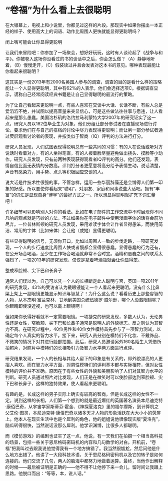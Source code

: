 # “卷福”为什么看上去很聪明

在大银幕上，电视上和小说里，你都见过这样的片段。那现实中如果你摆出一本正经的样子、使用高大上的词语、动作比周围人更快就能显得更聪明吗？ 

闭上嘴可能会让你显得更聪明 

让我们来冒险吧：你参加了一场聚会，想好好玩玩，这时有人谈论起了《战争与和平》。你被卷入这场你没看过的书的谈话中之后，你会怎么做？（A）静静地听着，（B）慢慢走开，（C）假装读过并且会发表对这本书的意见。哪种表现最能让你看起来很聪明？ 

这其实是一份2013年有2000名英国人参与的调查，调查的目的是看什么样的策略能让一个人显得更聪明，其中有62%的人表示，他们会选择选项C。根据调查显示，谎称自己经常阅读经典书籍是让自己显得聪明的最流行的策略。 

为了让自己看起来更聪明一点，有些人喜欢在交谈中大话、长话不断，有些人总是爱滔滔不绝，并试图以提高音量来突显信心，可是这些做法往往事与愿违，让人看起来是那么愚蠢。美国洛杉矶的洛约拉马利蒙特大学2007年的研究证实了这一点，研究人员以182位毕业生为对象，他们分组让部分参试者在直播现场进行讨论，要求他们在与自己的搭档的讨论中尽力表现得更聪明；而让另一部分参试者通过荧屏观看讨论者的表现，并按类似于智商（IQ）评判的方法进行打分。 

研究人员发现，人们试图表现得聪明总有一些共同的习惯：有的人在说话或听对方说话时看着对方，有的人坐得笔直，有的人板着脸尽量避免做出挠头、摸脸等小动作。研究人员发现，只有前两种表现获得观看者IQ评判的高分。他们还发现，表情自信比面无表情的分数高。评判打分者更愿意将高分给予表情生动，说话清楚，声音有感染力，用手势、点头等积极回应交谈的人。 

说大话是件技术性很强的事，不管怎样，运用一些华丽辞藻还是会博得人们第一印象的好感。所以要使你看起来“聪明”，对朋友、家庭和同事说些大话吧。拥有“丰富”的词汇是显现自身“博学”的最好方式之一。所以想显得聪明就扩充下词汇量吧！ 

许多细节可以影响别人对你的看法。比如在电子邮件的工作交流中不时展现你不同凡响的观点就是巧妙的方法，不过如果你在电子邮件中使用漫画字体的话将会前功尽弃。一位普林斯顿的研究人员发现，采用难读字体会让作者显得愚笨，而使用简洁、常用的字体（比如宋体）会让他（或她）显得更聪明。 

有些显得聪明的信号，无须你开口。比如以周围人一致的步伐走路，一项研究发现，一个人的步行速度比周围人快或者慢都会显得很愚蠢。显得愚蠢的行为还有，在公开场合喝酒，至少在工作场合喝酒就非常不合时宜。酒精和愚蠢之间的联系太强烈了，一项2013年的研究发现，仅仅是拿着啤酒瓶就会让你显得笨。 

整成窄脸颊、尖下巴和长鼻子 

通常人们误以为，自己可以凭一个人的长相断定此人聪明与否，英国一项2011年的研究发现，43%的受访者认为戴眼镜能让一个人看起来更聪明。没有什么比鼻梁上架上一副眼镜更能显示知识与智慧了！为什么这么说？看看历史上那些睿智的人物，从本杰明·富兰克林、甘地到美国总统伍德罗·威尔逊，哪个人没戴眼镜呢？你眼睛即使没近视，也可以戴上眼镜啊！ 

但如果你长得好看就不一定需要眼镜。一项捷克的研究发现，多数人认为，无论男性还是女性，窄脸颊、尖下巴和长鼻子通常是聪明人的外貌标志。反之则认为其智力不高。在研究过程中，40位男性和40位女性模特首先参与了一项智力测试，以确定每个人真实的智力水平。接下来，研究人员分别在模特们不化妆、不戴饰品、不微笑的情况下对其进行脸部拍摄。此后，研究人员邀请另外160名陌生人凭借所拍照片，对照片中模特们的长相吸引力及智力水平两方面进行点评。 

研究结果发现，一个人的长相与其给人留下的印象是有关系的，即外貌漂亮的人更招人喜欢。而在智力水平方面，对男性模特们的评判基本都与实际相符，但对女性模特的评价并不准确。原因在于有些女性的外貌和美丽影响了人们对其智力水平的判断。研究人员通过照片对比发现，人们正是在微笑时可以使脸部达到窄脸颊、尖下巴和长鼻子，这样的独特效果，使人看起来更聪明。 

有趣的是，长成这样的男子实际上确实有较高的智商，但是长成这样的女性不一定。说到这样的长相，人们第一个想到的就是最近爆红的英国著名演员本尼迪克特·康佰巴奇，从宇宙学家斯蒂芬·霍金、《神探夏洛克》里的福尔摩斯，到计算机之父艾伦·图灵，本尼迪克特·康佰巴奇以诸多天才人物的形象活跃在大大小小的荧屏上。他本人在现实生活中也是个犀利的角色，他的姐姐说他很像现实版“夏洛克”，脑瓜转得很快，当然说话没那么犀利。他学识渊博，比很多人都聪明。 

而《模仿游戏》的编剧也证实了这一点，他说，有一天我们在拍摄一个相当高科技的场景，包括一些关于恩尼格码密码机的内容和几句数学的对白。开机前，“卷福”把我叫过去跟我说他觉得我有一个地方搞错了。我当然很尴尬，然后问他是什么地方出错了。他讲了一大段科技术语，关于恩尼格码密码机以及它的转子是如何连接的。他们交流了几句，两人的脑海中都努力地做着运算。最终，当他作出解释的时候——最后被证明是正确的——他不得不让他停下来一会儿，留时间让我跟上思路。他脱口而出：“等等，本，说人话。”